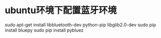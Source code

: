 # ubuntu环境下配置蓝牙环境
sudo apt-get install libbluetooth-dev python-pip libglib2.0-dev
sudo pip install bluepy
sudo pip install pybluez
